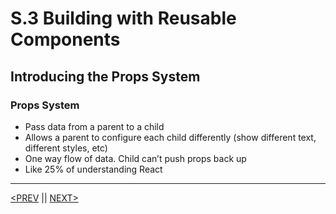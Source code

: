 # S.3 Building with Reusable Components

## Introducing the Props System

### Props System

-   Pass data from a parent to a child
-   Allows a parent to configure each child differently (show different text, different styles, etc)
-   One way flow of data. Child can’t push props back up
-   Like 25% of understanding React

---

[<PREV](./230108.md) || [NEXT>](./230110.md)

